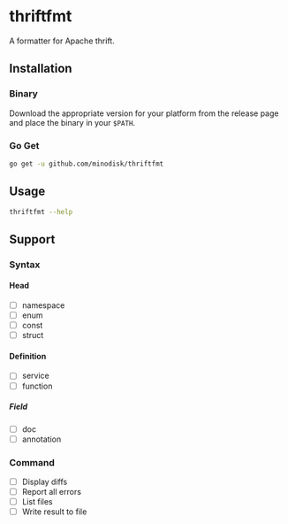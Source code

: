 # thriftfmt

A formatter for Apache thrift.

## Installation

### Binary

Download the appropriate version for your platform from the release page and place the binary in your `$PATH`.

### Go Get

```bash
go get -u github.com/minodisk/thriftfmt
```

## Usage

```bash
thriftfmt --help
```

## Support

### Syntax

#### Head

- [ ] namespace
- [ ] enum
- [ ] const
- [ ] struct

#### Definition

- [ ] service
- [ ] function

##### Field

- [ ] doc
- [ ] annotation

### Command

- [ ] Display diffs
- [ ] Report all errors
- [ ] List files
- [ ] Write result to file
